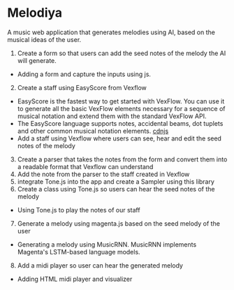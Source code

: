 # Melodiya
A music web application that generates melodies using AI, based on the musical ideas of the user.


1. Create a form so that users can add the seed notes of the melody the AI will generate.
  - Adding a form and capture the inputs using js.
2. Create a staff using EasyScore from Vexflow
  - EasyScore is the fastest way to get started with VexFlow. You can use it to generate all the basic VexFlow elements necessary for a sequence of musical notation and extend    them with the standard VexFlow API.
  - The EasyScore language supports notes, accidental beams, dot tuplets and other common musical notation elements. [cdnjs](https://cdnjs.com/)
  - Add a staff using Vexflow where users can see, hear and edit the seed notes of the melody
3. Create a parser that takes the notes from the form and convert them into a readable format that Vexflow can understand
4. Add the note from the parser to the staff created in Vexflow
5. integrate Tone.js into the app and create a Sampler using this library
6. Create a class using Tone.js so users can hear the seed notes of the melody
  - Using Tone.js to play the notes of our staff
7. Generate a melody using magenta.js based on the seed melody of the user
  - Generating a melody using MusicRNN. MusicRNN implements Magenta's LSTM-based language models. 
8. Add a midi player so user can hear the generated melody
  - Adding HTML midi player and visualizer
